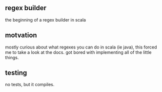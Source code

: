 ## regex builder
the beginning of a regex builder in scala

## motvation
mostly curious about what regexes you can do in scala (ie java), this forced
me to take a look at the docs.  got bored with implementing all of the little things.

## testing
no tests, but it compiles.

